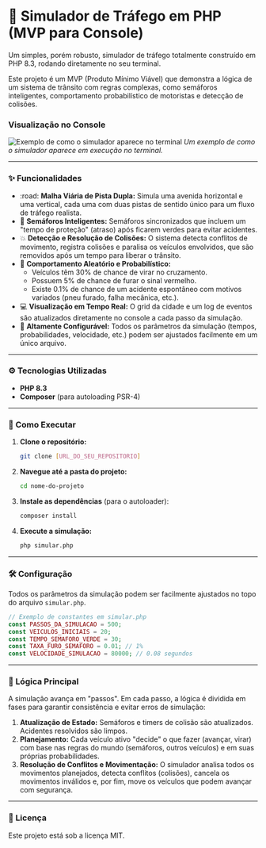 # 🚦 Simulador de Tráfego em PHP (MVP para Console)

Um simples, porém robusto, simulador de tráfego totalmente construído em PHP 8.3, rodando diretamente no seu terminal.

Este projeto é um MVP (Produto Mínimo Viável) que demonstra a lógica de um sistema de trânsito com regras complexas, como semáforos inteligentes, comportamento probabilístico de motoristas e detecção de colisões.

### Visualização no Console
![Exemplo de como o simulador aparece no terminal](https://i.imgur.com/uR13p3R.png)
*Um exemplo de como o simulador aparece em execução no terminal.*

---

### ✨ Funcionalidades

* :road: **Malha Viária de Pista Dupla:** Simula uma avenida horizontal e uma vertical, cada uma com duas pistas de sentido único para um fluxo de tráfego realista.
* :traffic_light: **Semáforos Inteligentes:** Semáforos sincronizados que incluem um "tempo de proteção" (atraso) após ficarem verdes para evitar acidentes.
* :boom: **Detecção e Resolução de Colisões:** O sistema detecta conflitos de movimento, registra colisões e paralisa os veículos envolvidos, que são removidos após um tempo para liberar o trânsito.
* :game_die: **Comportamento Aleatório e Probabilístico:**
    * Veículos têm 30% de chance de virar no cruzamento.
    * Possuem 5% de chance de furar o sinal vermelho.
    * Existe 0.1% de chance de um acidente espontâneo com motivos variados (pneu furado, falha mecânica, etc.).
* :computer: **Visualização em Tempo Real:** O grid da cidade e um log de eventos são atualizados diretamente no console a cada passo da simulação.
* :wrench: **Altamente Configurável:** Todos os parâmetros da simulação (tempos, probabilidades, velocidade, etc.) podem ser ajustados facilmente em um único arquivo.

---

### ⚙️ Tecnologias Utilizadas

* **PHP 8.3**
* **Composer** (para autoloading PSR-4)

---

### 🚀 Como Executar

1.  **Clone o repositório:**
    ```bash
    git clone [URL_DO_SEU_REPOSITORIO]
    ```

2.  **Navegue até a pasta do projeto:**
    ```bash
    cd nome-do-projeto
    ```

3.  **Instale as dependências** (para o autoloader):
    ```bash
    composer install
    ```

4.  **Execute a simulação:**
    ```bash
    php simular.php
    ```

---

### 🛠️ Configuração

Todos os parâmetros da simulação podem ser facilmente ajustados no topo do arquivo `simular.php`.

```php
// Exemplo de constantes em simular.php
const PASSOS_DA_SIMULACAO = 500;
const VEICULOS_INICIAIS = 20;
const TEMPO_SEMAFORO_VERDE = 30;
const TAXA_FURO_SEMAFORO = 0.01; // 1%
const VELOCIDADE_SIMULACAO = 80000; // 0.08 segundos
```

---

### 🔬 Lógica Principal

A simulação avança em "passos". Em cada passo, a lógica é dividida em fases para garantir consistência e evitar erros de simulação:

1.  **Atualização de Estado:** Semáforos e timers de colisão são atualizados. Acidentes resolvidos são limpos.
2.  **Planejamento:** Cada veículo ativo "decide" o que fazer (avançar, virar) com base nas regras do mundo (semáforos, outros veículos) e em suas próprias probabilidades.
3.  **Resolução de Conflitos e Movimentação:** O simulador analisa todos os movimentos planejados, detecta conflitos (colisões), cancela os movimentos inválidos e, por fim, move os veículos que podem avançar com segurança.

---

### 📄 Licença

Este projeto está sob a licença MIT.